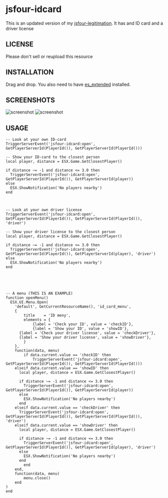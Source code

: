 # jsfour-idcard
This is an updated version of my <a href="https://github.com/jonassvensson4/jsfour-legitimation">jsfour-legitimation<a/>. It has and ID card and a driver license

## LICENSE
Please don't sell or reupload this resource

## INSTALLATION
Drag and drop. 
You also need to have <a href="https://github.com/ESX-Org/es_extended">es_extended</a> installed.


## SCREENSHOTS
![screenshot](https://i.gyazo.com/645a490f474296a9c5ce2a05a16a33c9.png)
![screenshot](https://i.gyazo.com/eea6138be7a9d056acaf0177850ecdde.png)

## USAGE
```
-- Look at your own ID-card
TriggerServerEvent('jsfour-idcard:open', GetPlayerServerId(PlayerId()), GetPlayerServerId(PlayerId()))

-- Show your ID-card to the closest person
local player, distance = ESX.Game.GetClosestPlayer()

if distance ~= -1 and distance <= 3.0 then
  TriggerServerEvent('jsfour-idcard:open', GetPlayerServerId(PlayerId()), GetPlayerServerId(player))
else
  ESX.ShowNotification('No players nearby')
end



-- Look at your own driver license
TriggerServerEvent('jsfour-idcard:open', GetPlayerServerId(PlayerId()), GetPlayerServerId(PlayerId()), 'driver')

-- Show your driver license to the closest person
local player, distance = ESX.Game.GetClosestPlayer()

if distance ~= -1 and distance <= 3.0 then
  TriggerServerEvent('jsfour-idcard:open', GetPlayerServerId(PlayerId()), GetPlayerServerId(player), 'driver')
else
  ESX.ShowNotification('No players nearby')
end





-- A menu (THIS IS AN EXAMPLE)
function openMenu()
  ESX.UI.Menu.Open(
	'default', GetCurrentResourceName(), 'id_card_menu',
	{
		title    = 'ID meny',
		elements = {
			{label = 'Check your ID', value = 'checkID'},
			{label = 'Show your ID', value = 'showID'},
      {label = 'Check your driver license', value = 'checkDriver'},
      {label = 'Show your driver license', value = 'showDriver'},
		}
	},
	function(data, menu)
		if data.current.value == 'checkID' then
			TriggerServerEvent('jsfour-idcard:open', GetPlayerServerId(PlayerId()), GetPlayerServerId(PlayerId()))
    elseif data.current.value == 'showID' then
      local player, distance = ESX.Game.GetClosestPlayer()

      if distance ~= -1 and distance <= 3.0 then
        TriggerServerEvent('jsfour-idcard:open', GetPlayerServerId(PlayerId()), GetPlayerServerId(player))
      else
        ESX.ShowNotification('No players nearby')
      end
    elseif data.current.value == 'checkDriver' then
      TriggerServerEvent('jsfour-idcard:open', GetPlayerServerId(PlayerId()), GetPlayerServerId(PlayerId()), 'driver')
    elseif data.current.value == 'showDriver' then
      local player, distance = ESX.Game.GetClosestPlayer()

      if distance ~= -1 and distance <= 3.0 then
        TriggerServerEvent('jsfour-idcard:open', GetPlayerServerId(PlayerId()), GetPlayerServerId(player), 'driver')
      else
        ESX.ShowNotification('No players nearby')
      end
		end
	end,
	function(data, menu)
		menu.close()
	end
)
end
```
